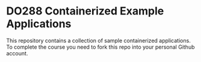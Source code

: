 # DO288 Containerized Example Applications 

This repository contains a collection of sample containerized applications.  To complete the course you need to fork this repo into your personal Github account.
